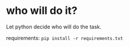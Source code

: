 # who will do it?
Let python decide who will do the task.

requirements:
  ```pip install -r requirements.txt```
 

